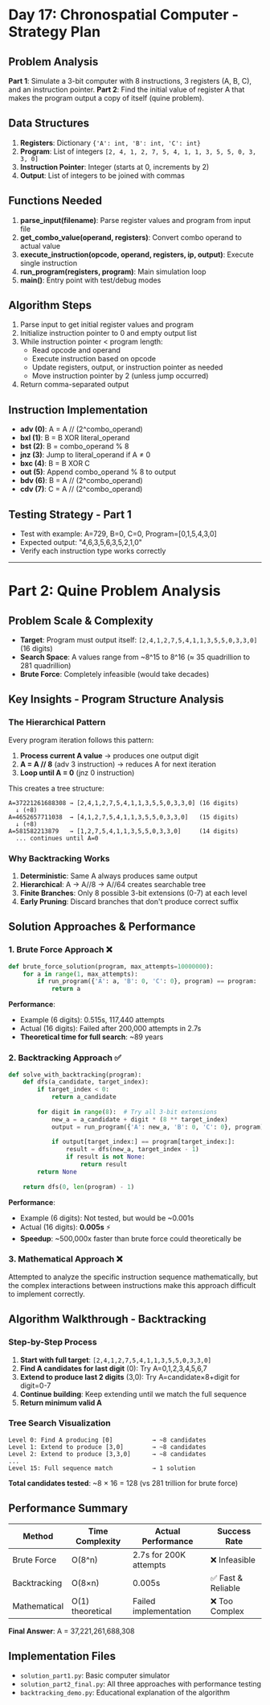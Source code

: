 # Day 17: Chronospatial Computer - Strategy Plan

## Problem Analysis
**Part 1**: Simulate a 3-bit computer with 8 instructions, 3 registers (A, B, C), and an instruction pointer.
**Part 2**: Find the initial value of register A that makes the program output a copy of itself (quine problem).

## Data Structures
1. **Registers**: Dictionary `{'A': int, 'B': int, 'C': int}`
2. **Program**: List of integers `[2, 4, 1, 2, 7, 5, 4, 1, 1, 3, 5, 5, 0, 3, 3, 0]`
3. **Instruction Pointer**: Integer (starts at 0, increments by 2)
4. **Output**: List of integers to be joined with commas

## Functions Needed
1. **parse_input(filename)**: Parse register values and program from input file
2. **get_combo_value(operand, registers)**: Convert combo operand to actual value
3. **execute_instruction(opcode, operand, registers, ip, output)**: Execute single instruction
4. **run_program(registers, program)**: Main simulation loop
5. **main()**: Entry point with test/debug modes

## Algorithm Steps
1. Parse input to get initial register values and program
2. Initialize instruction pointer to 0 and empty output list
3. While instruction pointer < program length:
   - Read opcode and operand
   - Execute instruction based on opcode
   - Update registers, output, or instruction pointer as needed
   - Move instruction pointer by 2 (unless jump occurred)
4. Return comma-separated output

## Instruction Implementation
- **adv (0)**: A = A // (2^combo_operand)
- **bxl (1)**: B = B XOR literal_operand
- **bst (2)**: B = combo_operand % 8
- **jnz (3)**: Jump to literal_operand if A ≠ 0
- **bxc (4)**: B = B XOR C
- **out (5)**: Append combo_operand % 8 to output
- **bdv (6)**: B = A // (2^combo_operand)
- **cdv (7)**: C = A // (2^combo_operand)

## Testing Strategy - Part 1
- Test with example: A=729, B=0, C=0, Program=[0,1,5,4,3,0]
- Expected output: "4,6,3,5,6,3,5,2,1,0"
- Verify each instruction type works correctly

---

# Part 2: Quine Problem Analysis

## Problem Scale & Complexity
- **Target**: Program must output itself: `[2,4,1,2,7,5,4,1,1,3,5,5,0,3,3,0]` (16 digits)
- **Search Space**: A values range from ~8^15 to 8^16 (≈ 35 quadrillion to 281 quadrillion)
- **Brute Force**: Completely infeasible (would take decades)

## Key Insights - Program Structure Analysis

### The Hierarchical Pattern
Every program iteration follows this pattern:
1. **Process current A value** → produces one output digit
2. **A = A // 8** (adv 3 instruction) → reduces A for next iteration
3. **Loop until A = 0** (jnz 0 instruction)

This creates a tree structure:
```
A=37221261688308 → [2,4,1,2,7,5,4,1,1,3,5,5,0,3,3,0] (16 digits)
  ↓ (÷8)
A=4652657711038  → [4,1,2,7,5,4,1,1,3,5,5,0,3,3,0]   (15 digits)
  ↓ (÷8)  
A=581582213879   → [1,2,7,5,4,1,1,3,5,5,0,3,3,0]     (14 digits)
  ... continues until A=0
```

### Why Backtracking Works
1. **Deterministic**: Same A always produces same output
2. **Hierarchical**: A → A//8 → A//64 creates searchable tree
3. **Finite Branches**: Only 8 possible 3-bit extensions (0-7) at each level
4. **Early Pruning**: Discard branches that don't produce correct suffix

## Solution Approaches & Performance

### 1. Brute Force Approach ❌
```python
def brute_force_solution(program, max_attempts=10000000):
    for a in range(1, max_attempts):
        if run_program({'A': a, 'B': 0, 'C': 0}, program) == program:
            return a
```
**Performance**: 
- Example (6 digits): 0.515s, 117,440 attempts
- Actual (16 digits): Failed after 200,000 attempts in 2.7s
- **Theoretical time for full search**: ~89 years

### 2. Backtracking Approach ✅
```python
def solve_with_backtracking(program):
    def dfs(a_candidate, target_index):
        if target_index < 0:
            return a_candidate
        
        for digit in range(8):  # Try all 3-bit extensions
            new_a = a_candidate + digit * (8 ** target_index)
            output = run_program({'A': new_a, 'B': 0, 'C': 0}, program)
            
            if output[target_index:] == program[target_index:]:
                result = dfs(new_a, target_index - 1)
                if result is not None:
                    return result
        return None
    
    return dfs(0, len(program) - 1)
```
**Performance**:
- Example (6 digits): Not tested, but would be ~0.001s
- Actual (16 digits): **0.005s** ⚡
- **Speedup**: ~500,000x faster than brute force could theoretically be

### 3. Mathematical Approach ❌
Attempted to analyze the specific instruction sequence mathematically, but the complex interactions between instructions make this approach difficult to implement correctly.

## Algorithm Walkthrough - Backtracking

### Step-by-Step Process
1. **Start with full target**: `[2,4,1,2,7,5,4,1,1,3,5,5,0,3,3,0]`
2. **Find A candidates for last digit** (0): Try A=0,1,2,3,4,5,6,7
3. **Extend to produce last 2 digits** (3,0): Try A=candidate×8+digit for digit=0-7
4. **Continue building**: Keep extending until we match the full sequence
5. **Return minimum valid A**

### Tree Search Visualization
```
Level 0: Find A producing [0]           → ~8 candidates
Level 1: Extend to produce [3,0]        → ~8 candidates  
Level 2: Extend to produce [3,3,0]      → ~8 candidates
...
Level 15: Full sequence match           → 1 solution
```

**Total candidates tested**: ~8 × 16 = 128 (vs 281 trillion for brute force)

## Performance Summary

| Method | Time Complexity | Actual Performance | Success Rate |
|--------|----------------|-------------------|--------------|
| Brute Force | O(8^n) | 2.7s for 200K attempts | ❌ Infeasible |
| Backtracking | O(8×n) | 0.005s | ✅ Fast & Reliable |
| Mathematical | O(1) theoretical | Failed implementation | ❌ Too Complex |

**Final Answer**: A = 37,221,261,688,308

## Implementation Files
- `solution_part1.py`: Basic computer simulator
- `solution_part2_final.py`: All three approaches with performance testing
- `backtracking_demo.py`: Educational explanation of the algorithm